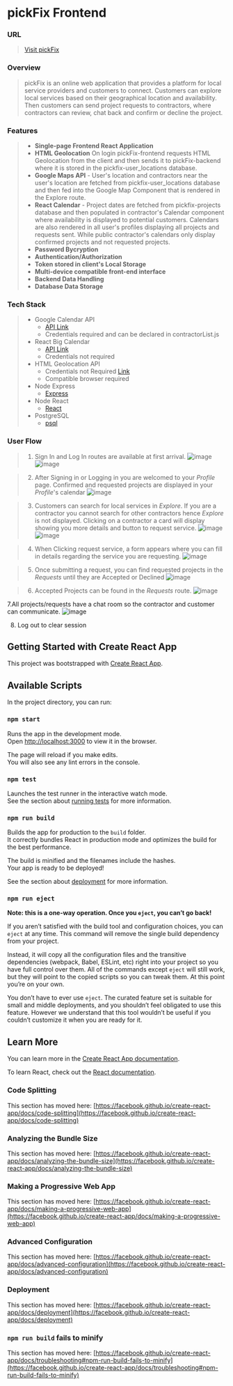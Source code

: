 # pickFix Frontend  
### URL
> [Visit pickFix](https://sable-able.surge.sh/login)   
### Overview
> pickFix is an online web application that provides a platform for local service providers and customers to connect. Customers can explore local services based on their geographical location and availability. Then customers can send project requests to contractors, where contractors can review, chat back and confirm or decline the project. 
 
### Features  
>* <strong>Single-page Frontend React Application </strong>
>* <strong>HTML Geolocation</strong> On login pickFix-frontend requests HTML Geolocation from the client and then sends it to pickFix-backend where it is stored in the pickfix-user_locations database.  
>* <strong>Google Maps API</strong> - User's location and contractors near the user's location are fetched from pickfix-user_locations database and then fed into the Google Map Component that is rendered in the Explore route.  
>* <strong>React Calendar</strong> - Project dates are fetched from pickfix-projects database and then populated in contractor's Calendar component where availability is displayed to potential customers. Calendars are also rendered in all user's profiles displaying all projects and requests sent. While public contractor's calendars only display confirmed projects and not requested projects.  
>* <strong> Password Bycryption </strong>
>* <strong> Authentication/Authorization </strong>
>* <strong> Token stored in client's Local Storage </strong>
>* <strong> Multi-device compatible front-end interface </strong>
>* <strong> Backend Data Handling </strong>
>* <strong> Database Data Storage </strong>


### Tech Stack
>* Google Calendar API
>   * [API Link](https://www.npmjs.com/package/google-map-react)
>   * Credentials required and can be declared in contractorList.js
>* React Big Calendar
>   * [API Link](https://www.npmjs.com/package/react-big-calendar)
>   * Credentials not required
>* HTML Geolocation API
>   * Credentials not Required [Link](https://www.w3schools.com/html/html5_geolocation.asp)
>   * Compatible browser required
>* Node Express
>   * [Express](https://expressjs.com/)
>* Node React
>   * [React](https://reactjs.org/)
>* PostgreSQL
>   * [psql](https://www.postgresql.org/)


### User Flow
>1. Sign In and Log In routes are available at first arrival.
>![image](https://user-images.githubusercontent.com/78108711/146651612-0180e075-65ea-4440-87de-c120f883a47d.png)
![image](https://user-images.githubusercontent.com/78108711/146651645-92b80d17-79fa-4379-8cde-1d598b4cd63a.png)

>2. After Signing in or Logging in you are welcomed to your <em>Profile</em> page. Confirmed and requested projects are displayed in your <em>Profile</em>'s calendar
![image](https://user-images.githubusercontent.com/78108711/146651760-dcf5f087-9fe8-4836-807f-e04307133d61.png)

>3. Customers can search for local services in <em>Explore</em>.  If you are a contractor you cannot search for other contractors hence <em>Explore</em> is not displayed.
>Clicking on a contractor a card will display showing you more details and button to request service.
![image](https://user-images.githubusercontent.com/78108711/146651834-9b92dc8c-865c-43fd-a4ce-53403136a651.png)
![image](https://user-images.githubusercontent.com/78108711/146651900-d618d844-83d0-46c5-996a-b187a52deaf8.png)

>4. When Clicking request service, a form appears where you can fill in details regarding the service you are requesting.
>![image](https://user-images.githubusercontent.com/78108711/146651929-5b6ec2e7-9a1a-4a31-99b7-fd217712aa9b.png)

>5. Once submitting a request, you can find requested projects in the <em>Requests</em> until they are Accepted or Declined
>![image](https://user-images.githubusercontent.com/78108711/146651929-5b6ec2e7-9a1a-4a31-99b7-fd217712aa9b.png)

>6. Accepted Projects can be found in the <em>Requests</em> route.
>![image](https://user-images.githubusercontent.com/78108711/146652074-89bac475-0db0-438f-99fe-5aad1d251ed4.png)

7.All projects/requests have a chat room so the contractor and customer can communicate.
![image](https://user-images.githubusercontent.com/78108711/146652100-faa8fcab-10f2-496a-9087-62f66378b861.png)

8. Log out to clear session






## Getting Started with Create React App
This project was bootstrapped with [Create React App](https://github.com/facebook/create-react-app).

## Available Scripts

In the project directory, you can run:

### `npm start`

Runs the app in the development mode.\
Open [http://localhost:3000](http://localhost:3000) to view it in the browser.

The page will reload if you make edits.\
You will also see any lint errors in the console.

### `npm test`

Launches the test runner in the interactive watch mode.\
See the section about [running tests](https://facebook.github.io/create-react-app/docs/running-tests) for more information.

### `npm run build`

Builds the app for production to the `build` folder.\
It correctly bundles React in production mode and optimizes the build for the best performance.

The build is minified and the filenames include the hashes.\
Your app is ready to be deployed!

See the section about [deployment](https://facebook.github.io/create-react-app/docs/deployment) for more information.

### `npm run eject`

**Note: this is a one-way operation. Once you `eject`, you can’t go back!**

If you aren’t satisfied with the build tool and configuration choices, you can `eject` at any time. This command will remove the single build dependency from your project.

Instead, it will copy all the configuration files and the transitive dependencies (webpack, Babel, ESLint, etc) right into your project so you have full control over them. All of the commands except `eject` will still work, but they will point to the copied scripts so you can tweak them. At this point you’re on your own.

You don’t have to ever use `eject`. The curated feature set is suitable for small and middle deployments, and you shouldn’t feel obligated to use this feature. However we understand that this tool wouldn’t be useful if you couldn’t customize it when you are ready for it.

## Learn More

You can learn more in the [Create React App documentation](https://facebook.github.io/create-react-app/docs/getting-started).

To learn React, check out the [React documentation](https://reactjs.org/).

### Code Splitting

This section has moved here: [https://facebook.github.io/create-react-app/docs/code-splitting](https://facebook.github.io/create-react-app/docs/code-splitting)

### Analyzing the Bundle Size

This section has moved here: [https://facebook.github.io/create-react-app/docs/analyzing-the-bundle-size](https://facebook.github.io/create-react-app/docs/analyzing-the-bundle-size)

### Making a Progressive Web App

This section has moved here: [https://facebook.github.io/create-react-app/docs/making-a-progressive-web-app](https://facebook.github.io/create-react-app/docs/making-a-progressive-web-app)

### Advanced Configuration

This section has moved here: [https://facebook.github.io/create-react-app/docs/advanced-configuration](https://facebook.github.io/create-react-app/docs/advanced-configuration)

### Deployment

This section has moved here: [https://facebook.github.io/create-react-app/docs/deployment](https://facebook.github.io/create-react-app/docs/deployment)

### `npm run build` fails to minify

This section has moved here: [https://facebook.github.io/create-react-app/docs/troubleshooting#npm-run-build-fails-to-minify](https://facebook.github.io/create-react-app/docs/troubleshooting#npm-run-build-fails-to-minify)
